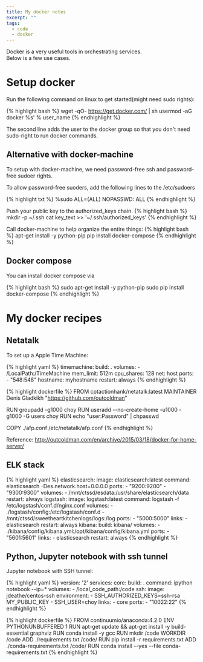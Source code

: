 ```yaml
---
title: My docker notes
excerpt: ""
tags:
  - code
  - docker
---
```


Docker is a very useful tools in orchestrating services.  
Below is a few use cases.

# Setup docker

Run the following command on linux to get started(might need sudo rights):

{% highlight bash %}
wget -qO- https://get.docker.com/ | sh
usermod -aG docker %s' % user_name
{% endhighlight %}

The second line adds the user to the docker group so that you don't
need sudo-right to run docker commands.

## Alternative with docker-machine

To setup with docker-machine, we need password-free ssh and password-free sudoer rights.

To allow password-free suoders, add the following lines to the /etc/sudoers

{% highlight txt %}
%sudo ALL=(ALL) NOPASSWD: ALL
{% endhighlight %}

Push your public key to the authorized_keys chain.
{% highlight bash %}
mkdir -p ~/.ssh
cat key_text >> '~/.ssh/authorized_keys' 
{% endhighlight %}

Call docker-machine to help organize the entire things:
{% highlight bash %}
apt-get install -y python-pip
pip install docker-compose
{% endhighlight %}


## Docker compose
You can install docker compose via 

{% highlight bash %}
sudo apt-get install -y python-pip
sudo pip install docker-compose
{% endhighlight %}



# My docker recipes

## Netatalk
To set up a Apple Time Machine:

{% highlight yaml %}
timemachine:
    build: .
    volumes:
        - /LocalPath:/TimeMachine
    mem_limit: 512m
    cpu_shares: 128
    net: host
    ports:
     - "548:548"
    hostname: myhostname
    restart: always
{% endhighlight %}

{% highlight dockerfile %}
FROM cptactionhank/netatalk:latest
MAINTAINER Denis Gladkikh "https://github.com/outcoldman"

RUN groupadd -g1000 choy
RUN useradd --no-create-home -u1000 -g1000 -G users choy
RUN echo "user:Password" | chpasswd

COPY ./afp.conf /etc/netatalk/afp.conf
{% endhighlight %}

Reference: http://outcoldman.com/en/archive/2015/03/18/docker-for-home-server/


## ELK stack

{% highlight yaml %}
elasticsearch:
  image: elasticsearch:latest
  command: elasticsearch -Des.network.host=0.0.0.0
  ports:
    - "9200:9200"
    - "9300:9300"
  volumes:
    - /mnt/ctssd/esdata:/usr/share/elasticsearch/data
  restart: always
logstash:
  image: logstash:latest
  command: logstash -f /etc/logstash/conf.d/nginx.conf
  volumes:
    - ./logstash/config:/etc/logstash/conf.d
    - /mnt/ctssd/sweetheartkitchenlogs/logs:/log
  ports:
    - "5000:5000"
  links:
    - elasticsearch
  restart: always
kibana:
  build: kibana/
  volumes:
    - ./kibana/config/kibana.yml:/opt/kibana/config/kibana.yml
  ports:
    - "5601:5601"
  links:
    - elasticsearch
  restart: always
{% endhighlight %}


## Python, Jupyter notebook with ssh tunnel

Jupyter notebook with SSH tunnel:

{% highlight yaml %}
version: '2'
services:
  core:
   build: .
   command: ipython notebook --ip=*
   volumes:
     - /local_code_path:/code
  ssh:
   image: jdeathe/centos-ssh
   environment:
     - SSH_AUTHORIZED_KEYS=ssh-rsa MY_PUBLIC_KEY
     - SSH_USER=choy
   links:
     - core
   ports:
     - "10022:22"
{% endhighlight %}

{% highlight dockerfile %}
 FROM continuumio/anaconda:4.2.0
 ENV PYTHONUNBUFFERED 1
 RUN apt-get update && apt-get install -y build-essential graphviz
 RUN conda install -y gcc
 RUN mkdir /code
 WORKDIR /code
 ADD ./requirements.txt /code/
 RUN pip install -r requirements.txt
 ADD ./conda-requirements.txt /code/
 RUN conda install --yes --file conda-requirements.txt
{% endhighlight %}
